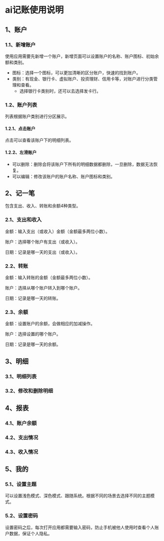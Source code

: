 # ai记账使用说明

## 1、账户

### 1.1、新增账户

使用应用需要先新增一个账户，新增页面可以设置账户的名称、账户图标、初始余额和类别。

- 图标：选择一个图标，可以更加清晰的区分账户，快速的找到账户。
- 类别：有现金、银行卡、虚拟账户、投资理财、信用卡等，对账户进行分类管理和查看。
  - 选择银行卡类别时，还可以去选择发卡行。

### 1.2、账户列表

列表根据账户类别进行分区展示。

#### 1.2.1、点击账户

点击可以查看该账户下的明细列表。

#### 1.2.2、左滑账户

- 可以删除：删除会将该账户下所有的明细数据都删除，一旦删除，数据无法恢复。
- 可以编辑：修改该账户的账户名称、账户图标和类别。

## 2、记一笔

包含支出、收入、转账和余额4种类型。

### 2.1、支出和收入

金额：输入支出（或收入）金额（金额最多两位小数）。

账户：选择哪个账户有支出（或收入）。

日期：记录是哪一天的支出（或收入）。

### 2.2、转账

金额：输入转账的金额（金额最多两位小数）。

账户：选择从哪个账户转入到哪个账户。

日期：记录是哪一天的转账。

### 2.3、余额

金额：设置账户的余额，会做相应的加减操作。

账户：选择设置的哪个账户。

日期：记录是哪一天的余额。

## 3、明细

### 3.1、明细列表

### 3.2、修改和删除明细

## 4、报表

### 4.1、账户余额

### 4.2、支出情况

### 4.3、收入情况

## 5、我的

### 5.1、设置主题

可以设置浅色模式、深色模式、跟随系统。根据不同的场景去选择不同的主题模式。

### 5.2、设置密码

设置密码之后，每次打开应用都需要输入密码，防止手机被他人使用时查看个人账户数据，保证个人隐私。

